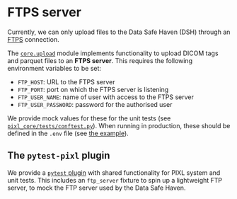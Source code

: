 # FTPS server

Currently, we can only upload files to the Data Safe Haven (DSH) through an
[FTPS](https://en.wikipedia.org/wiki/FTPS) connection.

The [`core.upload`](../../pixl_core/src/core/uploader/README.md) module implements functionality to upload
DICOM tags and parquet files to an **FTPS server**. This requires the following environment
variables to be set:

- `FTP_HOST`: URL to the FTPS server
- `FTP_PORT`: port on which the FTPS server is listening
- `FTP_USER_NAME`: name of user with access to the FTPS server
- `FTP_USER_PASSWORD`: password for the authorised user

We provide mock values for these for the unit tests (see
[`pixl_core/tests/conftest.py`](../../pixl_core/tests/conftest.py)). When running in production, these should be defined
in the `.env` file (see [the example](../../.env.sample)).

<!--
I think these must be out of date - suggest replacing with the following paragraph

For the `pixl_core` unit tests and the system test, we spin up an FTPS server with a Docker
container, defined in [`test/dummy-services/ftp-server`](../../test/dummy-services/ftp-server/) and
set the necessary environment variables in [`test/.env`](../../test/.env).

## FTPS test server

We provide a Docker container to spin up a test FTPS server. The documentation for this can be found
in [`test/README.md`](../../test/README.md).
-->
## The `pytest-pixl` plugin

We provide a [`pytest` plugin](../../pytest-pixl/README.md) with shared functionality for PIXL system
and unit tests. This includes an `ftp_server` fixture to spin up a lightweight FTP server,
to mock the FTP server used by the Data Safe Haven.
